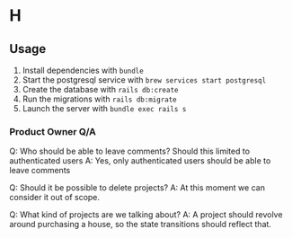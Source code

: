 # H

## Usage

1. Install dependencies with `bundle`
2. Start the postgresql service with `brew services start postgresql`
3. Create the database with `rails db:create`
4. Run the migrations with `rails db:migrate`
5. Launch the server with `bundle exec rails s`

### Product Owner Q/A

Q: Who should be able to leave comments? Should this limited to authenticated users
A: Yes, only authenticated users should be able to leave comments

Q: Should it be possible to delete projects?
A: At this moment we can consider it out of scope.

Q: What kind of projects are we talking about?
A: A project should revolve around purchasing a house, so the state transitions should reflect that.




    

